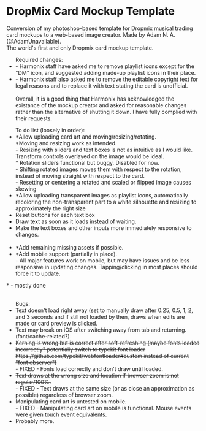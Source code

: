 # DropMix Card Mockup Template
Conversion of my photoshop-based template for Dropmix musical trading card mockups to a web-based image creator. Made by Adam N. A. (@AdamUnavailable).
<BR>
The world's first and only Dropmix card mockup template.
<BR>
<UL>Required changes:
  <LI>- Harmonix staff have asked me to remove playlist icons except for the "DM" icon, and suggested adding made-up playlist icons in their place.</LI>
  <LI>- Harmonix staff also asked me to remove the editable copyright text for legal reasons and to replace it with text stating the card is unofficial.</Li>
  <BR>Overall, it is a good thing that Harmonix has acknowledged the existance of the mockup creator and asked for reasonable changes rather than the alternative of shutting it down. I have fully complied with their requests.
</UL>
<UL>To do list (loosely in order):
  <LI>*Allow uploading card art and moving/resizing/rotating.
    <BR>*Moving and resizing work as intended.
      <BR>- Resizing with sliders and text boxes is not as intuitive as I would like. Transform controls overlayed on the image would be ideal.
    <BR>* Rotation sliders functional but buggy. Disabled for now.
      <BR>- Shifting rotated images moves them with respect to the rotation, instead of moving straight with respect to the card.
      <BR>- Resetting or centering a rotated and scaled or flipped image causes skewing</LI>
  <LI>*Allow uploading transparent images as playlist icons, automatically recoloring the non-transparent part to a white silhouette and resizing to approximately the right size</LI>
  <LI>Reset buttons for each text box</LI>
  <LI>Draw text as soon as it loads instead of waiting.</LI>
  <LI>Make the text boxes and other inputs more immediately responsive to changes.</LI>
  <BR>
  <LI>*Add remaining missing assets if possible.</LI>
  <LI>*Add mobile support (partially in place).
    <BR>  - All major features work on mobile, but may have issues and be less responsive in updating changes. Tapping/clicking in most places should force it to update.</LI>
</UL>
  * - mostly done
<BR><BR>
<UL>Bugs:
  <LI>Text doesn't load right away (set to manually draw after 0.25, 0.5, 1, 2, and 3 seconds and if still not loaded by then, draws when edits are made or card preview is clicked.</LI>
  <LI>Text may break on iOS after switching away from tab and returning. (font/cache-related?)</LI>
  <LI><strike>Kerning is wrong but is correct after soft-refreshing (maybe fonts loaded incorrectly? potentially switch to typekit font loader https://github.com/typekit/webfontloader#custom instead of current "font observer")</strike>
    <BR>  - FIXED - Fonts load correctly and don't draw until loaded.</LI>
  <LI><strike>Text draws at the wrong size and location if browser zoom is not regular/100%.</strike>
    <BR>  - FIXED - Text draws at the same size (or as close an approximation as possible) regardless of browser zoom.</LI>
  <LI><strike>Manipulating card art is untested on mobile.</strike>
    <BR>  - FIXED -  Manipulating card art on mobile is functional. Mouse events were given touch event equivalents.</LI>
  <LI>Probably more.</LI>
</UL>
